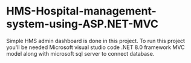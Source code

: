 # HMS-Hospital-management-system-using-ASP.NET-MVC
Simple HMS admin dashboard is done in this project. To run this project you'll be needed Microsoft visual studio code .NET 8.0 framework MVC model along with microsoft sql server to connect database.
